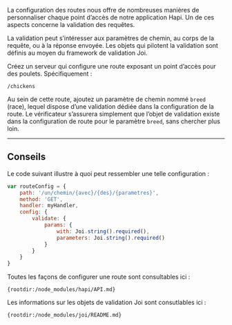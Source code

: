 La configuration des routes nous offre de nombreuses manières de personnaliser
chaque point d’accès de notre application Hapi.  Un de ces aspects concerne
la validation des requêtes.

La validation peut s’intéresser aux paramètres de chemin, au corps de la requête,
ou à la réponse envoyée.  Les objets qui pilotent la validation sont définis au
moyen du framework de validation Joi.

Créez un serveur qui configure une route exposant un point d’accès pour des
poulets.  Spécifiquement :

```
/chickens
```

Au sein de cette route, ajoutez un paramètre de chemin nommé `breed` (race),
lequel dispose d’une validation dédiée dans la configuration de la route.  Le
vérificateur s’assurera simplement que l’objet de validation existe dans la
configuration de route pour le paramètre `breed`, sans chercher plus loin.

-----------------------------------------------------------------

## Conseils

Le code suivant illustre à quoi peut ressembler une telle configuration :

```js
var routeConfig = {
    path: '/un/chemin/{avec}/{des}/{parametres}',
    method: 'GET',
    handler: myHandler,
    config: {
        validate: {
            params: {
                with: Joi.string().required(),
                parameters: Joi.string().required()
            }
        }
    }
}
```

Toutes les façons de configurer une route sont consultables ici :

    {rootdir:/node_modules/hapi/API.md}

Les informations sur les objets de validation Joi sont consutlables ici :

    {rootdir:/node_modules/joi/README.md}
